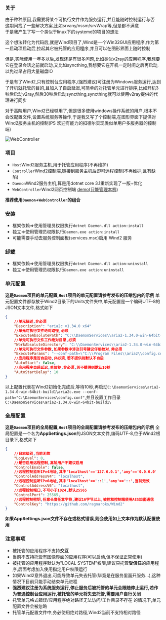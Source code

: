 ### 关于
由于种种原因,我需要将某个可执行文件作为服务运行,并且能随时控制运行与否  
这期间找了一些解决方案,比如srvany/nssm/srvWrap等,但是都不满意  
于是我产生了写一个类似于linux下的systemd的项目的想法

这个想法转化为代码后,就是Wind项目了,Wind是一个Win32GUI应用程序,作为第一启动项启动后,拉起其它被托管的应用程序,并且可以在图形界面上随时控制

但是,实际使用一年多以后,发现还是有很多问题,比如类似v2ray的应用程序,我想要它在登录会话之前就启动,又比如syncthing,我想要它在开机一定时间之后再启动,以免过早占用大量磁盘IO

于是有了Wind2,只有控制台应用程序,(强烈建议)可注册为Windows服务运行,达到了开机就托管的目的,且加入了自启延迟,可简单的对托管单元进行排序,比如开机3秒后启动v2ray,然后30秒后启动syncthing,syncthing就可以使用v2ray提供的代理进行同步

对于高阶用户,Wind2已经够用了,但是很多使用windows操作系统的用户,根本不会改配置文件,设置系统服务等操作,于是我又写了个控制端,在图形界面下提供对Wind2服务主机的控制(PS 欢迎有能力的扣德尔实现类似单用户多服务器的控制端)

![WebController](https://i.imgur.com/c0XZAUp.png)

### 项目
- `Host`Wind2服务主机,用于托管应用程序(不再维护)
- `Controller`Wind2控制端,链接到服务主机后即可远程控制(不再维护,且有缺陷)
- `Daemon`Wind2服务主机,算是用dotnet core 3.1重新实现了一版+优化
- `WebController`Wind2网页控制端 [demo(只能管理本机)](http://w2c.ragnaroks.org/)

**推荐使用`Daemon`+`WebController`的组合**

### 安装
- 框架依赖=>使用管理员权限执行`dotnet Daemon.dll action:install`
- 独立=>使用管理员权限执行`Daemon.exe action:install`
- 可能需要手动去服务控制面板(services.msc)启用 Wind2 服务

### 卸载
- 框架依赖=>使用管理员权限执行`dotnet Daemon.dll action:uninstall`
- 独立=>使用管理员权限执行`Daemon.exe action:uninstall`

### 单元配置
**这是`Daemon`项目的单元配置,`Host`项目的单元配置请参考发布的压缩包内的示例**
单元配置文件都存放于Wind2目录下的Units文件夹中,单元配置是一个编码UTF-8的JSON文本文件,格式如下
```json
{
    //单元描述,非必须
    "Description": "aria2c v1.34.0 x64"
    //单元可执行文件绝对路径,必须
    "ExecuteAbsolutePath": "C:\\DaemonServices\\aria2-1.34.0-win-64bit-build1\\aria2c.exe",
    //单元可执行文件工作绝对目录,必须
    "WorkAbsoluteDirectory": "C:\\DaemonServices\\aria2-1.34.0-win-64bit-build1\\",
    //单元可执行文件参数,如果参数中涉及引号建议仔细校对,非必须
    "ExecuteParams": "--conf-path=\"C:\\Program Files\\aria2\\config.conf\"",
    //应用程序是否自启动,非必须,若不提供则默认不自启
    "AutoStart": false,
    //应用程序自启延迟,单位秒,非必须,若不提供则默认10秒
    "AutoStartDelay": 10
}
```
以上配置代表在Wind2初始化完成后,等待10秒,再启动`C:\DaemonServices\aria2-1.34.0-win-64bit-build1\aria2c.exe --conf-path="C:\DaemonServices\config.conf"`,并且设置工作目录`C:\DaemonServices\aria2-1.34.0-win-64bit-build1\`

### 全局配置
**这是`Daemon`项目的全局配置,`Host`项目的全局配置请参考发布的压缩包内的示例**
全局配置是一个名为**AppSettings.json**的JSON文本文件,编码UTF-8,位于Wind2根目录下,格式如下
```json
{
    //日志级别,当前无效
    "LogLevel": 0,
    //是否启用远程控制,高阶用户不建议启用
    "ControlEnable": false,
    //远程控制监听IPv4地址,其中'localhost'=='127.0.0.1','any'=='0.0.0.0'
    "ControlAddressV4": "localhost",
    //远程控制监听IPv6地址,其中'localhost'=='::1','any'=='::',当前无效
    "ControlAddressV6": "localhost",
    //远程控制端口,不可小于1024,默认25565
    "ControlPort": 25565,
    //远程控制密钥,任意长度任意字符,建议16字节以上,被控和控制端使用AES加密通信
    "ControlKey": "https://github.com/ragnaroks/Wind2"
}
```
**如果AppSettings.json文件不存在或格式错误,则会使用如上文本作为默认配置使用**

### 注意事项
- 被托管的应用程序不支持**交互**
- 当前不支持托管有图像界面的应用程序(可以启动,但不保证正常使用)
- 被托管的应用程序默认为"LOCAL SYSTEM"权限,建议只托管**受信任**的应用程序,后面考虑加入使用指定用户权限运行
- 如果Wind2意外退出,可能导致单元失去托管(毕竟是在服务里面开服务...),这种情况下目前只能手动结束单元进程
- **强烈建议注册为系统服务运行,停止服务后被托管的单元会跟随停止运行,若作为普通控制台应用运行,被托管的单元将失去托管,需要用户自行关闭**
- 托管单元格式错误/应用程序绝对路径无法访问/工作目录不存在 的情况下,单元配置文件会被忽略
- 托管单元配置文件中,务必使用绝对路径,Wind2当前不支持相对路径
